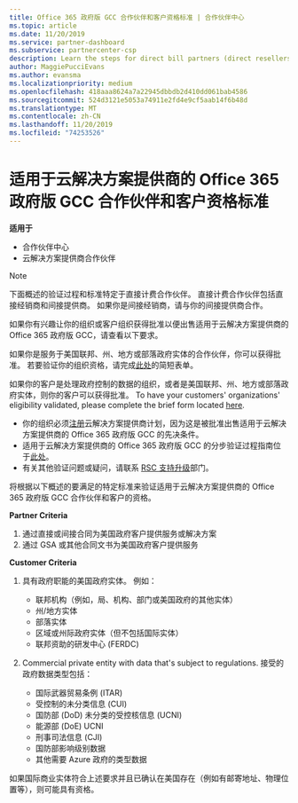 ```yaml
---
title: Office 365 政府版 GCC 合作伙伴和客户资格标准 | 合作伙伴中心
ms.topic: article
ms.date: 11/20/2019
ms.service: partner-dashboard
ms.subservice: partnercenter-csp
description: Learn the steps for direct bill partners (direct resellers, indirect providers) to validate partners and customers for Office 365 Government GCC for CSP.
author: MaggiePucciEvans
ms.author: evansma
ms.localizationpriority: medium
ms.openlocfilehash: 418aaa8624a7a22945dbbdb2d410dd061bab4586
ms.sourcegitcommit: 524d3121e5053a74911e2fd4e9cf5aab14f6b48d
ms.translationtype: MT
ms.contentlocale: zh-CN
ms.lasthandoff: 11/20/2019
ms.locfileid: "74253526"
---
```

# <a name="office-365-government-gcc-for-csp-partner-and-customer-eligibility-criteria"></a>适用于云解决方案提供商的 Office 365 政府版 GCC 合作伙伴和客户资格标准

**适用于**

-  合作伙伴中心
-  云解决方案提供商合作伙伴

>[!NOTE]
>下面概述的验证过程和标准特定于直接计费合作伙伴。 直接计费合作伙伴包括直接经销商和间接提供商。  如果你是间接经销商，请与你的间接提供商合作。 

如果你有兴趣让你的组织或客户组织获得批准以便出售适用于云解决方案提供商的 Office 365 政府版 GCC，请查看以下要求。

如果你是服务于美国联邦、州、地方或部落政府实体的合作伙伴，你可以获得批准。 若要验证你的组织资格，请完成[此处](https://products.office.com/government/eligibility-validation?ReqType=CSPPartner)的简短表单。

如果你的客户是处理政府控制的数据的组织，或者是美国联邦、州、地方或部落政府实体，则你的客户可以获得批准。 To have your customers' organizations' eligibility validated, please complete the brief form located [here](https://products.office.com/government/eligibility-validation?ReqType=CSPCustomer). 

-   你的组织必须[注册](https://partnercenter.microsoft.com/partner/cloud-solution-provider)云解决方案提供商计划，因为这是被批准出售适用于云解决方案提供商的 Office 365 政府版 GCC 的先决条件。
-   适用于云解决方案提供商的 Office 365 政府版 GCC 的分步验证过程指南位于[此处](https://go.microsoft.com/fwlink/?linkid=2007323)。
-   有关其他验证问题或疑问，请联系 [RSC 支持升级](mailto:usgcce@microsoft.com)部门。

将根据以下概述的要满足的特定标准来验证适用于云解决方案提供商的 Office 365 政府版 GCC 合作伙伴和客户的资格。

**Partner Criteria**
1.  通过直接或间接合同为美国政府客户提供服务或解决方案
2.  通过 GSA 或其他合同文书为美国政府客户提供服务

**Customer Criteria**
1.  具有政府职能的美国政府实体。 例如：
 
    -  联邦机构（例如，局、机构、部门或美国政府的其他实体）
    -   州/地方实体 
    -   部落实体
    -   区域或州际政府实体（但不包括国际实体）
    -   联邦资助的研发中心 (FERDC)

2.  Commercial private entity with data that's subject to regulations. 接受的政府数据类型包括： 
    -   国际武器贸易条例 (ITAR)
    -   受控制的未分类信息 (CUI)
    -   国防部 (DoD) 未分类的受控核信息 (UCNI)
    -   能源部 (DoE) UCNI
    -   刑事司法信息 (CJI)
    -   国防部影响级别数据
    -   其他需要 Azure 政府的类型数据

如果国际商业实体符合上述要求并且已确认在美国存在（例如有邮寄地址、物理位置等），则可能具有资格。

